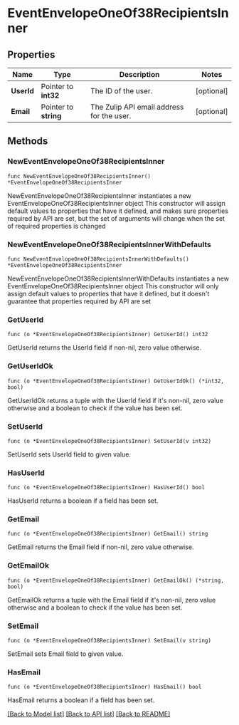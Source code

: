# EventEnvelopeOneOf38RecipientsInner

## Properties

Name | Type | Description | Notes
------------ | ------------- | ------------- | -------------
**UserId** | Pointer to **int32** | The ID of the user.  | [optional] 
**Email** | Pointer to **string** | The Zulip API email address for the user.  | [optional] 

## Methods

### NewEventEnvelopeOneOf38RecipientsInner

`func NewEventEnvelopeOneOf38RecipientsInner() *EventEnvelopeOneOf38RecipientsInner`

NewEventEnvelopeOneOf38RecipientsInner instantiates a new EventEnvelopeOneOf38RecipientsInner object
This constructor will assign default values to properties that have it defined,
and makes sure properties required by API are set, but the set of arguments
will change when the set of required properties is changed

### NewEventEnvelopeOneOf38RecipientsInnerWithDefaults

`func NewEventEnvelopeOneOf38RecipientsInnerWithDefaults() *EventEnvelopeOneOf38RecipientsInner`

NewEventEnvelopeOneOf38RecipientsInnerWithDefaults instantiates a new EventEnvelopeOneOf38RecipientsInner object
This constructor will only assign default values to properties that have it defined,
but it doesn't guarantee that properties required by API are set

### GetUserId

`func (o *EventEnvelopeOneOf38RecipientsInner) GetUserId() int32`

GetUserId returns the UserId field if non-nil, zero value otherwise.

### GetUserIdOk

`func (o *EventEnvelopeOneOf38RecipientsInner) GetUserIdOk() (*int32, bool)`

GetUserIdOk returns a tuple with the UserId field if it's non-nil, zero value otherwise
and a boolean to check if the value has been set.

### SetUserId

`func (o *EventEnvelopeOneOf38RecipientsInner) SetUserId(v int32)`

SetUserId sets UserId field to given value.

### HasUserId

`func (o *EventEnvelopeOneOf38RecipientsInner) HasUserId() bool`

HasUserId returns a boolean if a field has been set.

### GetEmail

`func (o *EventEnvelopeOneOf38RecipientsInner) GetEmail() string`

GetEmail returns the Email field if non-nil, zero value otherwise.

### GetEmailOk

`func (o *EventEnvelopeOneOf38RecipientsInner) GetEmailOk() (*string, bool)`

GetEmailOk returns a tuple with the Email field if it's non-nil, zero value otherwise
and a boolean to check if the value has been set.

### SetEmail

`func (o *EventEnvelopeOneOf38RecipientsInner) SetEmail(v string)`

SetEmail sets Email field to given value.

### HasEmail

`func (o *EventEnvelopeOneOf38RecipientsInner) HasEmail() bool`

HasEmail returns a boolean if a field has been set.


[[Back to Model list]](../README.md#documentation-for-models) [[Back to API list]](../README.md#documentation-for-api-endpoints) [[Back to README]](../README.md)



